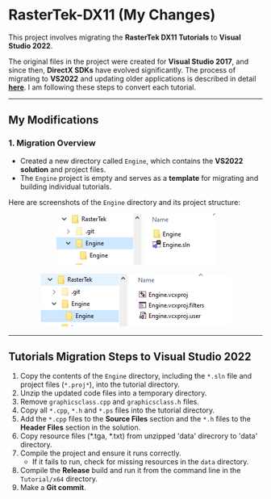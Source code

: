 # RasterTek-DX11 (My Changes)

This project involves migrating the **RasterTek DX11 Tutorials** to **Visual Studio 2022**.  

The original files in the project were created for **Visual Studio 2017**, and since then, **DirectX SDKs** have evolved significantly. The process of migrating to **VS2022** and updating older applications is described in detail [**here**](https://rastertek.com/dx11win10tut01.html). I am following these steps to convert each tutorial.

---

## My Modifications

### 1. Migration Overview
- Created a new directory called `Engine`, which contains the **VS2022 solution** and project files.  
- The `Engine` project is empty and serves as a **template** for migrating and building individual tutorials.  

Here are screenshots of the `Engine` directory and its project structure:
<p align="center"><img src="./images/engine_dir_1.png"></p>
<p align="center"><img src="./images/engine_dir_2.png"></p>

---

## Tutorials Migration Steps to Visual Studio 2022

1. Copy the contents of the `Engine` directory, including the `*.sln` file and project files (`*.proj*`), into the tutorial directory.  
2. Unzip the updated code files into a temporary directory.  
3. Remove `graphicsclass.cpp` and `graphicsclass.h` files.  
4. Copy all `*.cpp`, `*.h` and `*.ps` files into the tutorial directory.
5. Add the `*.cpp` files to the **Source Files** section and the `*.h` files to the **Header Files** section in the solution.  
6. Copy resource files (*.tga, *.txt) from unzipped 'data' direcrory to 'data' directory.
7. Compile the project and ensure it runs correctly.
   - If it fails to run, check for missing resources in the `data` directory.  
8. Compile the **Release** build and run it from the command line in the `Tutorial/x64` directory.
9. Make a **Git commit**.
